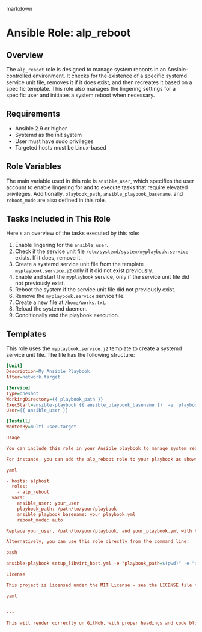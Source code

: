 markdown

# Ansible Role: alp_reboot

## Overview

The `alp_reboot` role is designed to manage system reboots in an Ansible-controlled environment. It checks for the existence of a specific systemd service unit file, removes it if it does exist, and then recreates it based on a specific template. This role also manages the lingering settings for a specific user and initiates a system reboot when necessary.

## Requirements

- Ansible 2.9 or higher
- Systemd as the init system
- User must have sudo privileges
- Targeted hosts must be Linux-based

## Role Variables

The main variable used in this role is `ansible_user`, which specifies the user account to enable lingering for and to execute tasks that require elevated privileges. Additionally, `playbook_path`, `ansible_playbook_basename`, and `reboot_mode` are also defined in this role.

## Tasks Included in This Role

Here's an overview of the tasks executed by this role:

1. Enable lingering for the `ansible_user`.
2. Check if the service unit file `/etc/systemd/system/myplaybook.service` exists. If it does, remove it.
3. Create a systemd service unit file from the template `myplaybook.service.j2` only if it did not exist previously.
4. Enable and start the `myplaybook` service, only if the service unit file did not previously exist.
5. Reboot the system if the service unit file did not previously exist.
6. Remove the `myplaybook.service` service file.
7. Create a new file at `/home/works.txt`.
8. Reload the systemd daemon.
9. Conditionally end the playbook execution.

## Templates

This role uses the `myplaybook.service.j2` template to create a systemd service unit file. The file has the following structure:

```ini
[Unit]
Description=My Ansible Playbook
After=network.target

[Service]
Type=oneshot
WorkingDirectory={{ playbook_path }}
ExecStart=ansible-playbook {{ ansible_playbook_basename }}  -e 'playbook_path={{ playbook_path }}' -e 'ansible_user={{ ansible_user }}' -e 'reboot_mode=auto'
User={{ ansible_user }}

[Install]
WantedBy=multi-user.target

Usage

You can include this role in your Ansible playbook to manage system reboots.

For instance, you can add the alp_reboot role to your playbook as shown:

yaml

- hosts: alphost
  roles:
    - alp_reboot
  vars:
    ansible_user: your_user
    playbook_path: /path/to/your/playbook
    ansible_playbook_basename: your_playbook.yml
    reboot_mode: auto

Replace your_user, /path/to/your/playbook, and your_playbook.yml with the appropriate values. This playbook runs the alp_reboot role on the hosts defined under alphost.

Alternatively, you can use this role directly from the command line:

bash

ansible-playbook setup_libvirt_host.yml -e "playbook_path=$(pwd)" -e "ansible_user=$(whoami)" -e "reboot_mode=auto"

License

This project is licensed under the MIT License - see the LICENSE file for details.

yaml


---

This will render correctly on GitHub, with proper headings and code block form

